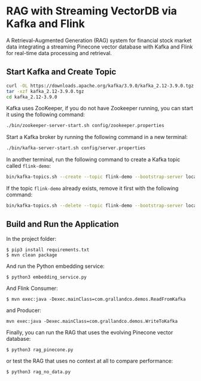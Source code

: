 # RAG with Streaming VectorDB via Kafka and Flink

A Retrieval-Augmented Generation (RAG) system for financial stock market data integrating a streaming Pinecone vector database with Kafka and Flink for real-time data processing and retrieval.

## Start Kafka and Create Topic

``` bash
curl -OL https://downloads.apache.org/kafka/3.9.0/kafka_2.12-3.9.0.tgz
tar -xzf kafka_2.12-3.9.0.tgz
cd kafka_2.12-3.9.0
```

Kafka uses ZooKeeper, if you do not have Zookeeper running, you can start it using the following command:

```bash
./bin/zookeeper-server-start.sh config/zookeeper.properties
```

Start a Kafka broker by running the following command in a new terminal:

``` bash
./bin/kafka-server-start.sh config/server.properties
```

In another terminal, run the following command to create a Kafka topic called `flink-demo`:

``` bash
bin/kafka-topics.sh --create --topic flink-demo --bootstrap-server localhost:9092 --partitions 1 --replication-factor 1
```

If the topic `flink-demo` already exists, remove it first with the following command:
``` bash
bin/kafka-topics.sh --delete --topic flink-demo --bootstrap-server localhost:9092
```

## Build and Run the Application

In the project folder:

```
$ pip3 install requirements.txt
$ mvn clean package 
```

And run the Python embedding service:

```
$ python3 embedding_service.py
```

And Flink Consumer:

```
$ mvn exec:java -Dexec.mainClass=com.grallandco.demos.ReadFromKafka
```

and Producer: 

```
mvn exec:java -Dexec.mainClass=com.grallandco.demos.WriteToKafka
```

Finally, you can run the RAG that uses the evolving Pinecone vector database:
```
$ python3 rag_pinecone.py
```

or test the RAG that uses no context at all to compare performance:

```
$ python3 rag_no_data.py
```

